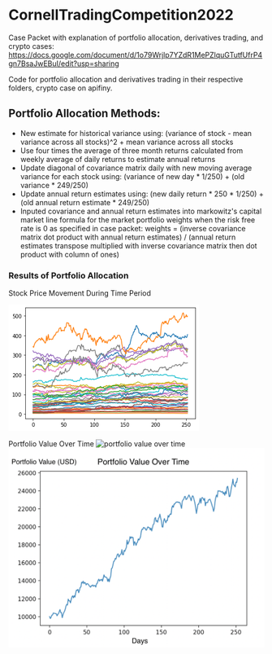 # CornellTradingCompetition2022
Case Packet with explanation of portfolio allocation, derivatives trading, and crypto cases:
https://docs.google.com/document/d/1o79Wrjlp7YZdR1MePZlquGTutfUfrP4gn7BsaJwEBuI/edit?usp=sharing

Code for portfolio allocation and derivatives trading in their respective folders, crypto case on apifiny.

## Portfolio Allocation Methods:
- New estimate for historical variance using: (variance of stock - mean variance across all stocks)^2 + mean variance across all stocks
- Use four times the average of three month returns calculated from weekly average of daily returns to estimate annual returns
- Update diagonal of covariance matrix daily with new moving average variance for each stock using: (variance of new day * 1/250) + (old variance * 249/250)
- Update annual return estimates using: (new daily return * 250 * 1/250) + (old annual return estimate * 249/250)
- Inputed covariance and annual return estimates into markowitz's capital market line formula for the market portfolio weights when the risk free rate is 0 as specified in case packet: weights = (inverse covariance matrix dot product with annual return estimates) / (annual return estimates transpose multiplied with inverse covariance matrix then dot product with column of ones)

### Results of Portfolio Allocation
Stock Price Movement During Time Period

![Stocks Value Over Time](https://github.com/haoyuwu03/CornellTradingCompetition2022/blob/main/portfolio_allocation/stock_values_over_time.png)

Portfolio Value Over Time
<img src="[drawing.jpg](https://github.com/haoyuwu03/CornellTradingCompetition2022/blob/main/portfolio_allocation/Portfolio%20Value%20Over%20Time.png)" alt="portfolio value over time" width="50"/>
![Portfolio Value Over Time](https://github.com/haoyuwu03/CornellTradingCompetition2022/blob/main/portfolio_allocation/Portfolio%20Value%20Over%20Time.png)
